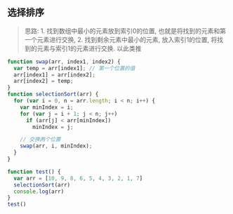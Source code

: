 ## 选择排序

> 思路: 1. 找到数组中最小的元素放到索引0的位置, 也就是将找到的元素和第一个元素进行交换, 2. 找到剩余元素中最小的元素, 放入索引1的位置, 将找到的元素与索引1的元素进行交换. 以此类推

```js
function swap(arr, index1, index2) {
  var temp = arr[index1]; // 第一个位置的值
  arr[index1] = arr[index2];
  arr[index2] = temp;
}
function selectionSort(arr) {
  for (var i = 0, n = arr.length; i < n; i++) {
    var minIndex = i;
    for (var j = i + 1; j < n; j++)
      if (arr[j] < arr[minIndex])
        minIndex = j;

    // 交换两个位置
    swap(arr, i, minIndex);
  }
}

function test() {
  var arr = [10, 9, 8, 6, 5, 4, 3, 2, 1, 7]
  selectionSort(arr)
  console.log(arr)
}
test()
```